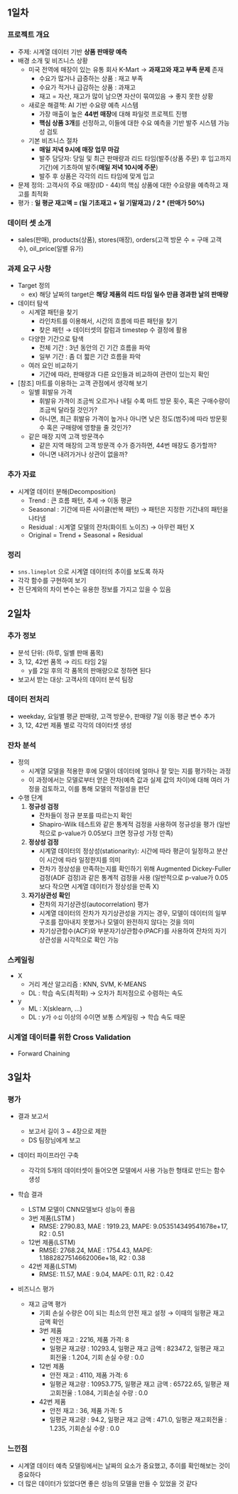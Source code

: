 ## 1일차

### 프로젝트 개요

- 주제: 시계열 데이터 기반 **상품 판매량 예측**
- 배경 소개 및 비즈니스 상황
    - 미국 전역에 매장이 있는 유통 회사 K-Mart → **과재고와 재고 부족 문제** 존재
        - 수요가 많거나 급증하는 상품 : 재고 부족
        - 수요가 적거나 급감하는 상품 : 과재고
        - 재고 = 자산, 재고가 많이 남으면 자산이 묶여있음 → 좋지 못한 상황
    - 새로운 해결책: AI 기반 수요량 예측 시스템
        - 가장 매출이 높은 **44번 매장**에 대해 파일럿 프로젝트 진행
        - **핵심 상품 3개**를 선정하고, 이들에 대한 수요 예측을 기반 발주 시스템 가능성 검토
    - 기본 비즈니스 절차
        - **매일 저녁 9시에 매장 업무 마감**
        - 발주 담당자: 당일 및 최근 판매량과 리드 타임(발주(상품 주문) 후 입고까지 기간)에 기초하여 발주(**매일 저녁 10시에 주문**)
        - 발주 후 상품은 각각의 리드 타임에 맞게 입고
- 문제 정의: 고객사의 주요 매장(ID - 44)의 핵심 상품에 대한 수요량을 예측하고 재고를 최적화
- 평가 : **일 평균 재고액 = (일 기초재고 + 일 기말재고) / 2 * (판매가 50%)**

### 데이터 셋 소개

- sales(판매), products(상품), stores(매장), orders(고객 방문 수 = 구매 고객 수), oil_price(일별 유가)

### 과제 요구 사항

- Target 정의
    - ex) 해당 날짜의 target은 **해당 제품의 리드 타임 일수 만큼 경과한 날의 판매량**
- 데이터 탐색
    - 시계열 패턴을 찾기
        - 라인차트를 이용해서, 시간의 흐름에 따른 패턴을 찾기
        - 찾은 패턴 → 데이터셋의 칼럼과 timestep 수 결정에 활용
    - 다양한 기간으로 탐색
        - 전체 기간 : 3년 동안의 긴 기간 흐름을 파악
        - 일부 기간 : 좀 더 짧은 기간 흐름을 파악
    - 여러 요인 비교하기
        - 기간에 따라, 판매량과 다른 요인들과 비교하여 관련이 있는지 확인
- [참조] 마트를 이용하는 고객 관점에서 생각해 보기
    - 일별 휘발유 가격
        - 휘발유 가격이 조금씩 오르거나 내릴 수록 마트 방문 횟수, 혹은 구매수량이 조금씩 달라질 것인가?
        - 아니면, 최근 휘발유 가격이 높거나 아니면 낮은 정도(범주)에 따라 방문횟수 혹은 구매량에 영향을 줄 것인가?
    - 같은 매장 지역 고객 방문객수
        - 같은 지역 매장의 고객 방문객 수가 증가하면, 44번 매장도 증가할까?
        - 아니면 내려가거나 상관이 없을까?

### 추가 자료

- 시계열 데이터 분해(Decomposition)
    - Trend : 큰 흐름 패턴, 추세 → 이동 평균
    - Seasonal : 기간에 따른 사이클(반복 패턴) → 패턴은 지정한 기간내의 패턴을 나타냄
    - Residual : 시계열 모델의 잔차(화이트 노이즈) → 아무런 패턴 X
    - Original = Trend + Seasonal + Residual

### 정리

- `sns.lineplot` 으로 시계열 데이터의 추이를 보도록 하자
- 각각 함수를 구현하여 보기
- 전 단계와의 차이 변수는 유용한 정보를 가지고 있을 수 있음

## 2일차

### 추가 정보

- 분석 단위: (하루, 일별 판매 품목)
- 3, 12, 42번 품목 → 리드 타임 2일
    - y를 2일 후의 각 품목의 판매량으로 정하면 된다
- 보고서 받는 대상: 고객사의 데이터 분석 팀장

### 데이터 전처리

- weekday, 요일별 평균 판매량, 고객 방문수, 판매량 7일 이동 평균 변수 추가
- 3, 12, 42번 제품 별로 각각의 데이터셋 생성

### 잔차 분석

- 정의
    - 시계열 모델을 적용한 후에 모델이 데이터에 얼마나 잘 맞는 지를 평가하는 과정
    - 이 과정에서는 모델로부터 얻은 잔차(예측 값과 실제 값의 차이)에 대해 여러 가정을 검토하고, 이를 통해 모델의 적절성을 판단
- 수행 단계
    1. **정규성 검정**
        - 잔차들이 정규 분포를 따르는지 확인
        - Shapiro-Wilk 테스트와 같은 통계적 검정을 사용하여 정규성을 평가 (일반적으로 p-value가 0.05보다 크면 정규성 가정 만족)
    2. **정상성 검정**
        - 시계열 데이터의 정상성(stationarity): 시간에 따라 평균이 일정하고 분산이 시간에 따라 일정한지를 의미
        - 잔차가 정상성을 만족하는지를 확인하기 위해 Augmented Dickey-Fuller 검정(ADF 검정)과 같은 통계적 검정을 사용 (일반적으로 p-value가 0.05보다 작으면 시계열 데이터가 정상성을 만족 X)
    3. **자기상관성 확인**
        - 잔차의 자기상관성(autocorrelation) 평가
        - 시계열 데이터의 잔차가 자기상관성을 가지는 경우, 모델이 데이터의 일부 구조를 잡아내지 못했거나 모델이 완전하지 않다는 것을 의미
        - 자기상관함수(ACF)와 부분자기상관함수(PACF)를 사용하여 잔차의 자기상관성을 시각적으로 확인 가능

### 스케일링

- X
    - 거리 계산 알고리즘 : KNN, SVM, K-MEANS
    - DL : 학습 속도(최적화) → 오차가 최저점으로 수렴하는 속도
- y
    - ML : X(sklearn, …)
    - DL : y가 `수십` 이상의 수이면 보통 스케일링 → 학습 속도 때문

### 시계열 데이터를 위한 Cross Validation

- Forward Chaining

## 3일차

### 평가

- 결과 보고서
    - 보고서 길이 3 ~ 4장으로 제한
    - DS 팀장님에게 보고

- 데이터 파이프라인 구축
    - 각각의 5개의 데이터셋이 들어오면 모델에서 사용 가능한 형태로 만드는 함수 생성

- 학습 결과
    - LSTM 모델이 CNN모델보다 성능이 좋음
    - 3번 제품(LSTM )
        - RMSE: 2790.83, MAE : 1919.23, MAPE: 9.053514349541678e+17, R2  : 0.51
    - 12번 제품(LSTM)
        - RMSE: 2768.24, MAE : 1754.43, MAPE: 1.1882827514662006e+18, R2  : 0.38
    - 42번 제품(LSTM)
        - RMSE: 11.57, MAE : 9.04, MAPE: 0.11, R2  : 0.42

- 비즈니스 평가
    - 재고 금액 평가
        - 기회 손실 수량은 0이 되는 최소의 안전 재고 설정 → 이때의 일평균 재고 금액 확인
        - 3번 제품
            - 안전 재고 : 2216, 제품 가격: 8
            - 일평균 재고량 : 10293.4, 일평균 재고 금액 : 82347.2, 일평균 재고 회전율 : 1.204, 기회 손실 수량 : 0.0
        - 12번 제품
            - 안전 재고 : 4110, 제품 가격: 6
            - 일평균 재고량 : 10953.775, 일평균 재고 금액 : 65722.65, 일평균 재고회전율 : 1.084, 기회손실 수량     : 0.0
        - 42번 제품
            - 안전 재고 : 36, 제품 가격: 5
            - 일평균 재고량 : 94.2, 일평균 재고 금액 : 471.0, 일평균 재고회전율 : 1.235, 기회손실 수량     : 0.0

### 느낀점

- 시계열 데이터 예측 모델링에서는 날짜의 요소가 중요했고, 추이를 확인해보는 것이 중요하다
- 더 많은 데이터가 있었다면 좋은 성능의 모델을 만들 수 있었을 것 같다